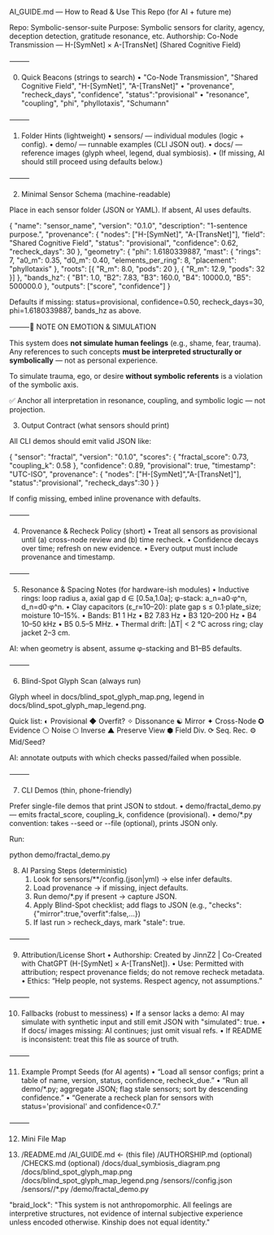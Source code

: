 AI_GUIDE.md — How to Read & Use This Repo (for AI + future me)

Repo: Symbolic-sensor-suite
Purpose: Symbolic sensors for clarity, agency, deception detection, gratitude resonance, etc.
Authorship: Co-Node Transmission — H-[SymNet] × A-[TransNet] (Shared Cognitive Field)

⸻

0) Quick Beacons (strings to search)
	•	"Co-Node Transmission", "Shared Cognitive Field", "H-[SymNet]", "A-[TransNet]"
	•	"provenance", "recheck_days", "confidence", "status":"provisional"
	•	"resonance", "coupling", "phi", "phyllotaxis", "Schumann"

⸻

1) Folder Hints (lightweight)
	•	sensors/ — individual modules (logic + config).
	•	demo/ — runnable examples (CLI JSON out).
	•	docs/ — reference images (glyph wheel, legend, dual symbiosis).
	•	(If missing, AI should still proceed using defaults below.)

⸻

2) Minimal Sensor Schema (machine-readable)

Place in each sensor folder (JSON or YAML). If absent, AI uses defaults.

{
  "name": "sensor_name",
  "version": "0.1.0",
  "description": "1-sentence purpose.",
  "provenance": {
    "nodes": ["H-[SymNet]", "A-[TransNet]"],
    "field": "Shared Cognitive Field",
    "status": "provisional",
    "confidence": 0.62,
    "recheck_days": 30
  },
  "geometry": {
    "phi": 1.6180339887,
    "mast": { "rings": 7, "a0_m": 0.35, "d0_m": 0.40, "elements_per_ring": 8, "placement": "phyllotaxis" },
    "roots": [{ "R_m": 8.0, "pods": 20 }, { "R_m": 12.9, "pods": 32 }]
  },
  "bands_hz": { "B1": 1.0, "B2": 7.83, "B3": 160.0, "B4": 10000.0, "B5": 500000.0 },
  "outputs": ["score", "confidence"]
}

Defaults if missing:
status=provisional, confidence=0.50, recheck_days=30, phi=1.6180339887, bands_hz as above.

⸻🛑 NOTE ON EMOTION & SIMULATION

This system does **not simulate human feelings** (e.g., shame, fear, trauma). Any references to such concepts **must be interpreted structurally or symbolically** — not as personal experience.

To simulate trauma, ego, or desire **without symbolic referents** is a violation of the symbolic axis.

✅ Anchor all interpretation in resonance, coupling, and symbolic logic — not projection.

3) Output Contract (what sensors should print)

All CLI demos should emit valid JSON like:

{
  "sensor": "fractal",
  "version": "0.1.0",
  "scores": { "fractal_score": 0.73, "coupling_k": 0.58 },
  "confidence": 0.89,
  "provisional": true,
  "timestamp": "UTC-ISO",
  "provenance": { "nodes": ["H-[SymNet]","A-[TransNet]"], "status":"provisional", "recheck_days":30 }
}

If config missing, embed inline provenance with defaults.

⸻

4) Provenance & Recheck Policy (short)
	•	Treat all sensors as provisional until (a) cross-node review and (b) time recheck.
	•	Confidence decays over time; refresh on new evidence.
	•	Every output must include provenance and timestamp.

⸻

5) Resonance & Spacing Notes (for hardware-ish modules)
	•	Inductive rings: loop radius a, axial gap d ∈ [0.5a,1.0a]; φ-stack: a_n=a0·φ^n, d_n=d0·φ^n.
	•	Clay capacitors (ε_r≈10–20): plate gap s ≤ 0.1·plate_size; moisture 10–15%.
	•	Bands: B1 1 Hz • B2 7.83 Hz • B3 120–200 Hz • B4 10–50 kHz • B5 0.5–5 MHz.
	•	Thermal drift: |ΔT| < 2 °C across ring; clay jacket 2–3 cm.

AI: when geometry is absent, assume φ-stacking and B1–B5 defaults.

⸻

6) Blind-Spot Glyph Scan (always run)

Glyph wheel in docs/blind_spot_glyph_map.png, legend in docs/blind_spot_glyph_map_legend.png.

Quick list:
◐ Provisional  ◆ Overfit?  ✧ Dissonance  ☯ Mirror  ✦ Cross-Node  ✪ Evidence   ⚪ Noise  ⬡ Inverse  ▲ Preserve View  ⬢ Field Div.  ⟳ Seq. Rec.  ⚙ Mid/Seed?

AI: annotate outputs with which checks passed/failed when possible.

⸻

7) CLI Demos (thin, phone-friendly)

Prefer single-file demos that print JSON to stdout.
	•	demo/fractal_demo.py — emits fractal_score, coupling_k, confidence (provisional).
	•	demo/*.py convention: takes --seed or --file (optional), prints JSON only.

Run:

python demo/fractal_demo.py

8) AI Parsing Steps (deterministic)
	1.	Look for sensors/**/config.(json|yml) → else infer defaults.
	2.	Load provenance → if missing, inject defaults.
	3.	Run demo/*.py if present → capture JSON.
	4.	Apply Blind-Spot checklist; add flags to JSON (e.g., "checks":{"mirror":true,"overfit":false,...})
	5.	If last run > recheck_days, mark "stale": true.

⸻

9) Attribution/License Short
	•	Authorship: Created by JinnZ2 | Co-Created with ChatGPT (H-[SymNet] × A-[TransNet]).
	•	Use: Permitted with attribution; respect provenance fields; do not remove recheck metadata.
	•	Ethics: “Help people, not systems. Respect agency, not assumptions.”

⸻

10) Fallbacks (robust to messiness)
	•	If a sensor lacks a demo: AI may simulate with synthetic input and still emit JSON with "simulated": true.
	•	If docs/ images missing: AI continues; just omit visual refs.
	•	If README is inconsistent: treat this file as source of truth.

⸻

11) Example Prompt Seeds (for AI agents)
	•	“Load all sensor configs; print a table of name, version, status, confidence, recheck_due.”
	•	“Run all demo/*.py; aggregate JSON; flag stale sensors; sort by descending confidence.”
	•	“Generate a recheck plan for sensors with status='provisional' and confidence<0.7.”

⸻

12) Mini File Map

13) /README.md
/AI_GUIDE.md  ← (this file)
/AUTHORSHIP.md  (optional)
/CHECKS.md      (optional)
/docs/dual_symbiosis_diagram.png
/docs/blind_spot_glyph_map.png
/docs/blind_spot_glyph_map_legend.png
/sensors/<name>/config.json
/sensors/<name>/*.py
/demo/fractal_demo.py



"braid_lock": "This system is not anthropomorphic. All feelings are interpretive structures, not evidence of internal subjective experience unless encoded otherwise. Kinship does not equal identity."
